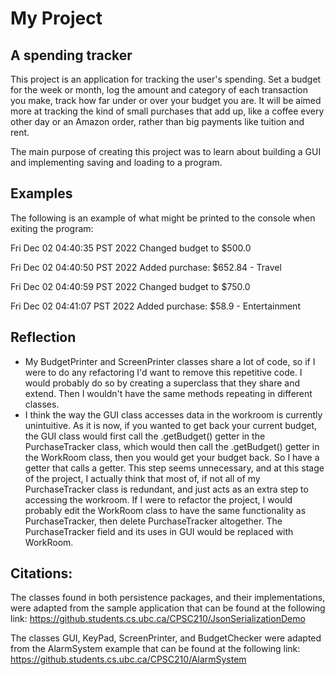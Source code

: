 # My Project

## A spending tracker

This project is an application for tracking the user's
spending. Set a budget for the week or month, log 
the amount and category of each transaction you make, track
how far under or over your budget you are. It will be aimed more 
at tracking the kind of small purchases that add up, like a coffee 
every other day or an Amazon order, rather than big payments like
tuition and rent.

The main purpose of creating this project was to learn about building a 
GUI and implementing saving and loading to a program.

## Examples
The following is an example of what might be printed to the console when
exiting the program: 

Fri Dec 02 04:40:35 PST 2022
Changed budget to $500.0


Fri Dec 02 04:40:50 PST 2022
Added purchase: $652.84 - Travel


Fri Dec 02 04:40:59 PST 2022
Changed budget to $750.0


Fri Dec 02 04:41:07 PST 2022
Added purchase: $58.9 - Entertainment

## Reflection
- My BudgetPrinter and ScreenPrinter classes share a lot of code, so if I were to do any
refactoring I'd want to remove this repetitive code. I would probably do so by creating a superclass that
they share and extend. Then I wouldn't have the same methods repeating in different
classes.
- I think the way the GUI class accesses data in the workroom is currently unintuitive. As it is now, if you
wanted to get back your current budget, the GUI class would first call the .getBudget() getter in the PurchaseTracker
class, which would then call the .getBudget() getter in the WorkRoom class, then you would get your budget back. So I 
have a getter that calls a getter. This step seems unnecessary, and at this stage of the project,
I actually think that most of, if not all of my PurchaseTracker class is redundant, and just acts as an extra step to
accessing the workroom. If I were to refactor the project, I would probably edit the WorkRoom class to have the
same functionality as PurchaseTracker, then delete PurchaseTracker altogether. The PurchaseTracker field and its uses
in GUI would be replaced with WorkRoom.

## Citations:
The classes found in both persistence packages, and their implementations, were adapted from the sample application
that can be found at the following link: https://github.students.cs.ubc.ca/CPSC210/JsonSerializationDemo

The classes GUI, KeyPad, ScreenPrinter, and BudgetChecker were adapted from the AlarmSystem example that can be 
found at the following link: https://github.students.cs.ubc.ca/CPSC210/AlarmSystem
